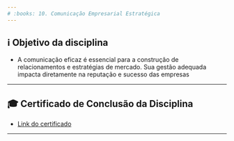```yaml
---
# :books: 10. Comunicação Empresarial Estratégica
---
```

## :information_source: Objetivo da disciplina
- A comunicação eficaz é essencial para a construção de relacionamentos e estratégias de mercado. Sua gestão adequada impacta diretamente na reputação e sucesso das empresas

---
## :mortar_board: Certificado de Conclusão da Disciplina
- [Link do certificado](./Certificado%20de%20Conclusao%20da%20Disciplina.pdf)

---